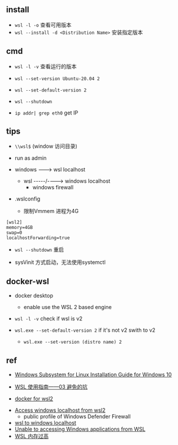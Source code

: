
## install

+ `wsl -l -o` 查看可用版本
+ `wsl --install -d <Distribution Name>` 安装指定版本

## cmd
+ `wsl -l -v` 查看运行的版本

+ `wsl --set-version Ubuntu-20.04 2`
+ `wsl --set-default-version 2`

+ `wsl --shutdown`

+ `ip addr| grep eth0` get IP

## tips
+ `\\wsl$` (window 访问目录)
+ run as admin

+ windows ---> wsl localhost
    + wsl -----/----> windows localhost
        + windows firewall

+ .wslconfig
    + 限制Vmmem 进程为4G
```
[wsl2]
memory=4GB
swap=0
localhostForwarding=true
```

+ `wsl --shutdown` 重启

+ sysVinit 方式启动，无法使用systemctl


## docker-wsl

+ docker desktop
    + enable use the WSL 2 based engine

+ `wsl -l -v` check if wsl is v2

+ `wsl.exe --set-default-version 2` if it's not v2 swith to v2
    + `wsl.exe --set-version (distro name) 2`

## ref
+ [Windows Subsystem for Linux Installation Guide for Windows 10](https://docs.microsoft.com/en-us/windows/wsl/install-win10)
+ [WSL 使用指南——03 避免的坑](https://zhuanlan.zhihu.com/p/34885187)

+ [docker for wsl2](https://docs.docker.com/docker-for-windows/wsl/)


<!-- issues -->
+ [Access windows localhost from wsl2](https://devdojo.com/mvnarendrareddy/access-windows-localhost-from-wsl2)
    +  public profile of Windows Defender Firewall
+ [wsl to windows localhost](https://github.com/microsoft/WSL/issues/5211)
+ [Unable to accessing Windows applications from WSL](https://github.com/microsoft/WSL/issues/4793#issuecomment-577232999)
+ [WSL 内存过高](https://zhuanlan.zhihu.com/p/356394268)